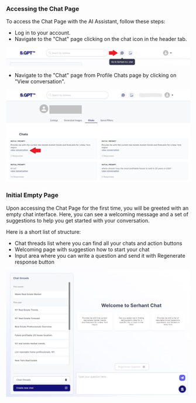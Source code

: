 
### Accessing the Chat Page

To access the Chat Page with the AI Assistant, follow these steps:

- Log in to your account.
- Navigate to the "Chat" page clicking on the chat icon in the header tab.

![navigateFromHeader](../../static/chat/navigateFromHeader.jpg)

- Navigate to the "Chat" page from Profile Chats page by clicking on "View conversation".

![navigateFromProfile](../../static/chat/navigateFromProfile.jpg)

### Initial Empty Page

Upon accessing the Chat Page for the first time, you will be greeted with an empty chat interface. Here, you can see a
welcoming message and a set of suggestions to help you get started with your conversation.

Here is a short list of structure:

- Chat threads list where you can find all your chats and action buttons
- Welcoming page with suggestion how to start your chat
- Input area where you can write a question and send it with Regenerate response button

![initialChatPage](../../static/chat/initialChatPage.jpg)
